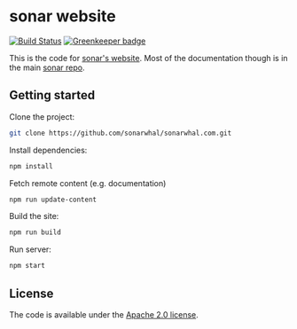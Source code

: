 # sonar website

<!-- markdownlint-disable -->
[![Build Status](https://travis-ci.org/sonarwhal/sonarwhal.com.svg?branch=master)](https://travis-ci.org/sonarwhal/sonarwhal.com) [![Greenkeeper badge](https://badges.greenkeeper.io/sonarwhal/sonarwhal.com.svg?ts=1493332136115)](https://greenkeeper.io/)
<!-- markdownlint-enable -->

This is the code for [sonar's website](https://sonarwhal.com).
Most of the documentation though is in the main
[sonar repo](https://github.com/sonarwhal/sonar/tree/master/docs).

## Getting started

Clone the project:

``` bash
git clone https://github.com/sonarwhal/sonarwhal.com.git
```

Install dependencies:

```bash
npm install
```

Fetch remote content (e.g. documentation)

```bash
npm run update-content
```

Build the site:

```bash
npm run build
```

Run server:

```bash
npm start
```

## License

The code is available under the [Apache 2.0 license](LICENSE.txt).
